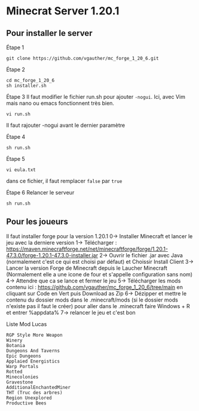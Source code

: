 # Minecrat Server 1.20.1

## Pour installer le server
Étape 1
```
git clone https://github.com/vgauther/mc_forge_1_20_6.git
```
Étape 2

```
cd mc_forge_1_20_6
sh installer.sh
```

Étape 3 
Il faut modifier le fichier run.sh pour ajouter `-nogui`. Ici, avec Vim mais nano ou emacs fonctionnent très bien.
```
vi run.sh
```
Il faut rajouter -nogui avant le dernier paramètre

Étape 4
```
sh run.sh
```

Étape 5
```
vi eula.txt
```
dans ce fichier, il faut remplacer `false` par `true`

Étape 6 
Relancer le serveur

```
sh run.sh
```
## Pour les joueurs

Il faut installer forge pour la version 1.20.1 
0-> Installer Minecraft et lancer le jeu avec la derniere version
1-> Télécharger : https://maven.minecraftforge.net/net/minecraftforge/forge/1.20.1-47.3.0/forge-1.20.1-47.3.0-installer.jar
2-> Ouvrir le fichier .jar avec Java (normalement c'est ce qui est choisi par défaut) et Choissir Install Client
3-> Lancer la version Forge de Minecraft depuis le Laucher Minecraft (Normalement elle a une icone de four et s'appelle configuration sans nom)
4-> Attendre que ca se lance et fermer le jeu
5-> Télécharger les mods contenu ici : https://github.com/vgauther/mc_forge_1_20_6/tree/main en cliquant sur Code en Vert puis Download as Zip
6-> Dézipper et mettre le contenu du dossier mods dans le .minecraft/mods (si le dossier mods n'existe pas il faut le créer) pour aller dans le .minecraft faire Windows + R et entrer %appdata% 
7-> relancer le jeu et c'est bon

Liste Mod Lucas
```
RGP Style More Weapon
Winery
Botania
Dungeons And Taverns
Epic Dungeons
Applaied Energistics
Warp Portals
Rotted
Minecolonies
Gravestone
AdditionalEnchantedMiner
THT (Truc des arbres)
Region Unexplored
Productive Bees
```
